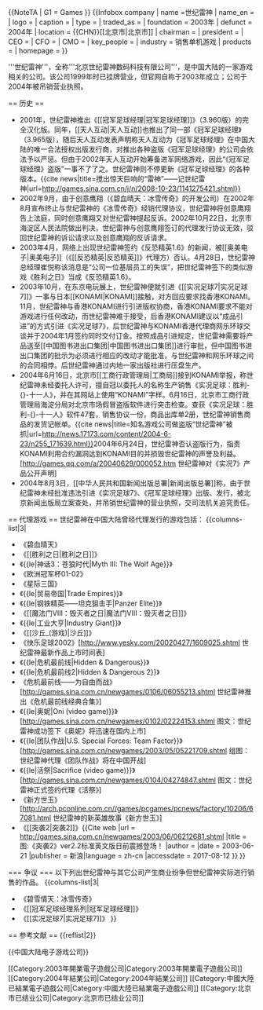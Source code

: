 {{NoteTA
| G1 = Games
}}
{{Infobox company
| name =世纪雷神
| name_en =
| logo =
| caption =
| type =
| traded_as =
| foundation = 2003年
| defunct = 2004年
| location = {{CHN}}[[北京市|北京市]]
| chairman =
| president =
| CEO =
| CFO =
| CMO =
| key_people =
| industry = 销售单机游戏
| products =
| homepage =
}}

'''世纪雷神'''，全称'''北京世纪雷神数码科技有限公司'''，是中国大陆的一家游戏相关的公司。该公司1999年时已挂牌营业，但官网自称于2003年成立；公司于2004年被吊销营业执照<ref name="sina" />。

== 历史 ==
* 2001年，世纪雷神推出《[[冠军足球经理|冠军足球经理]]》（3.960版）的完全汉化版。同年，[[天人互动|天人互动]]也推出了同一部《冠军足球经理》（3.965版），随后天人互动发表声明称天人互动为《冠军足球经理》在中国大陆的唯一合法授权出版发行商，对推出各种盗版《冠军足球经理》的公司会依法予以严惩。但由于2002年天人互动开始筹备进军网络游戏，因此“《冠军足球经理》盗版”一事不了了之。世纪雷神则不停更新《冠军足球经理》的各种版本。<ref name="sina">{{cite news|title=搅出惊天巨响的“雷神”——记世纪雷神|url=http://games.sina.com.cn/j/n/2008-10-23/1141275421.shtml}}</ref>
* 2002年9月，由于创意鹰翔（《碧血晴天：冰雪传奇》的开发公司）在2002年8月宣布终止与世纪雷神的《冰雪传奇》经销代理协议，世纪雷神将创意鹰翔告上法庭，同时创意鹰翔又对世纪雷神提起反诉。2002年10月22日，北京市海淀区人民法院做出判决，世纪雷神与创意鹰翔签订的代理发行协议无效，驳回世纪雷神的诉讼请求以及创意鹰翔的反诉请求。<ref name="sina"></ref>
* 2003年4月，网络上出现世纪雷神签约《反恐精英1.6》的新闻，被[[奥美电子|奥美电子]]（《[[反恐精英|反恐精英]]》代理方）否认。4月28日，世纪雷神总经理崔悦称该消息是“公司一位基层员工的失误”，把世纪雷神签下的类似游戏《胜利之日》当成《反恐精英1.6》。<ref name="sina"></ref>
* 2003年10月，在东京电玩展上，世纪雷神便就引进《[[实况足球7|实况足球7]]》一事与日本[[KONAMI|KONAMI]]接触，对方回应要求找香港KONAMI。11月，世纪雷神与香港KONAMI进行引进版权协商，香港KONAMI要求不能对游戏进行任何改动，而世纪雷神难于接受，后香港KONAMI建议以“成品引进”的方式引进《实况足球7》，后世纪雷神与KONAMI香港代理商网乐环球交谈并于2004年1月签约同时交付订金。按照成品引进规定，世纪雷神需要将产品送至[[中国图书进出口集团|中国图书进出口集团]]进行审批，但中国图书进出口集团的批示为必须进行相应的改动才能批准，与世纪雷神和网乐环球之间的合同相悖。后世纪雷神通过内地一家出版社进行压盘生产。<ref name="sina"></ref>
* 2004年6月16日，北京市[[工商行政管理局|工商局]]接到KONAMI举报，称世纪雷神未经委托人许可，擅自冠以委托人的名称生产销售《实况足球：胜利-{}-十一人》，并在其网站上使用“KONAMI”字样。6月16日，北京市工商行政管理局海淀分局对北京市场假冒盗版软件进行突击检查。查获《实况足球：胜利-{}-十一人》软件47套，销售协议一份，商品出库单2册，世纪雷神销售商品的发货记帐单。<ref name="news17173">{{cite news|title=知名游戏公司做盗版“世纪雷神”被抓|url=http://news.17173.com/content/2004-6-23/n255_171639.html}}</ref>2004年6月24日，世纪雷神否认盗版行为，指责KONAMI利用合约漏洞达到KONAMI目的并损毁世纪雷神的声誉及利益。<ref>[http://games.qq.com/a/20040629/000052.htm 世纪雷神对《实况7》产品公开声明]</ref>
* 2004年8月3日，[[中华人民共和国新闻出版总署|新闻出版总署]]称，由于世纪雷神未经批准违法引进《实况足球7》、《冠军足球经理》出版、发行，被北京新闻出版局立案查处，并吊销世纪雷神的营业执照，交司法机关追究责任。<ref name="sina"></ref>

== 代理游戏 ==
世纪雷神在中国大陆曾经代理发行的游戏包括：
{{columns-list|3|
* 《碧血晴天》<!--制作：创意鹰翔-->
* 《[[胜利之日|胜利之日]]》
* 《{{le|神话3：苍狼时代|Myth III: The Wolf Age}}》
* 《欧洲冠军杯01-02》<!--UEFA Champions League Season 2001/2002，制作：Take 2-->
* 《星际三国》<!--制作：Kong sem（韩国）-->
* 《{{le|贸易帝国|Trade Empires}}》
* 《{{le|钢铁精英——坦克狙击手|Panzer Elite}}》
* 《[[魔法门VIII：毁灭者之日|魔法门VIII：毁灭者之日]]》
* 《{{le|工业大亨|Industry Giant}}》
* 《[[沙丘_(游戏)|沙丘]]》
* 《快乐足球2002》<ref>[http://www.yesky.com/20020427/1609025.shtml 世纪雷神最新作品上市时间表]</ref>
* 《{{le|危机最前线|Hidden & Dangerous}}》
* 《{{le|危机最前线2|Hidden & Dangerous 2}}》
* 《危机最前线——为自由而战》<ref>[http://games.sina.com.cn/newgames/0106/06055213.shtml 世纪雷神推出《危机最前线经典合集》]</ref>
* 《{{le|奥妮|Oni (video game)}}》<ref>[http://games.sina.com.cn/newgames/0102/02224153.shtml 图文：世纪雷神成功签下《奥妮》将迅速在国内上市]</ref>
* 《{{le|团队作战|U.S. Special Forces: Team Factor}}》<ref>[http://games.sina.com.cn/newgames/2003/05/05221709.shtml 组图：世纪雷神代理《团队作战》将在中国开战]</ref>
* 《{{le|活祭|Sacrifice (video game)}}》<ref>[http://games.sina.com.cn/newgames/0104/04274847.shtml 图文：世纪雷神正式签约代理《活祭》]</ref>
* 《新方世玉》<ref>[http://arch.pconline.com.cn//games/pcgames/pcnews/factory/10206/67081.html 世纪雷神的新英雄故事《新方世玉》]</ref>
* 《[[突袭2|突袭2]]》<ref>{{Cite web |url = http://games.sina.com.cn/newgames/2003/06/06212681.shtml |title =  图:《突袭2》ver2.2标准英文版日前震撼登场！ |author =  |date = 2003-06-21 |publisher = 新浪|language = zh-cn |accessdate = 2017-08-12 }}</ref>
}}

=== 争议 ===
以下列出世纪雷神与其它公司产生商业纷争但世纪雷神实际进行销售的作品。
{{columns-list|3|
* 《碧雪情天：冰雪传奇》
* 《[[冠军足球经理系列|冠军足球经理]]》
* 《[[实况足球7|实况足球7]]》
}}

== 参考文献 ==
{{reflist|2}}

{{中国大陆电子游戏公司}}

[[Category:2003年開業電子遊戲公司|Category:2003年開業電子遊戲公司]]
[[Category:2004年結業公司|Category:2004年結業公司]]
[[Category:中國大陸已結業電子遊戲公司|Category:中國大陸已結業電子遊戲公司]]
[[Category:北京市已结业公司|Category:北京市已结业公司]]